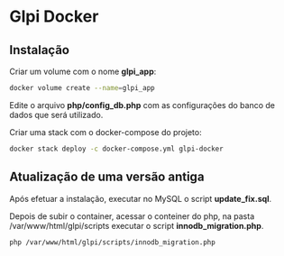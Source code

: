 # Glpi Docker

## Instalação

Criar um volume com o nome __glpi_app__:

``` bash
docker volume create --name=glpi_app
```

Edite o arquivo __php/config_db.php__ com as configurações do banco de dados que será utilizado.

Criar uma stack com o docker-compose do projeto:

```bash
docker stack deploy -c docker-compose.yml glpi-docker
```

## Atualização de uma versão antiga

Após efetuar a instalação, executar no MySQL o script __update_fix.sql__.

Depois de subir o container, acessar o conteiner do php, na pasta /var/www/html/glpi/scripts executar o script __innodb_migration.php__.

```bash
php /var/www/html/glpi/scripts/innodb_migration.php
```